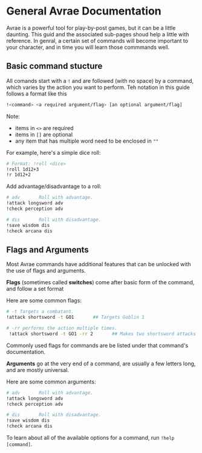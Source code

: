 # General Avrae Documentation

Avrae is a powerful tool for play-by-post games, but it can be a little daunting. This guid and the associated sub-pages shoud help a little with reference. In genral, a certain set of commands will become important to your character, and in time you will learn those commmands well.

## Basic command stucture

All comands start with a `!` and are followed (with no space) by a command, which varies by the action you want to perform. Teh notation in this guide follows a format like this

```sh
!<command> <a required argument/flag> [an optional argument/flag]
```

Note:

- items in `<>` are required
- items in `[]` are optional
- any item that has multiple word need to be enclosed in `""`

For example, here's a simple dice roll:
```sh
# Format: !roll <dice>
!roll 1d12+3
!r 1d12+2
```

Add advantage/disadvantage to a roll:
```sh
# adv       Roll with advantage.
!attack longsword adv
!check perception adv

# dis       Roll with disadvantage.
!save wisdom dis
!check arcana dis
```

## Flags and Arguments
Most Avrae commands have additional features that can be unlocked with the use of flags and arguments.

**Flags** (sometimes called **switches**) come after basic form of the command, and follow a set format

Here are some common flags:

```sh
# -t Targets a combatant.
!attack shortsword -t GO1       ## Targets Goblin 1

# -rr performs the action multiple times.
 !attack shortsword -t GO1 -rr 2       ## Makes two shortsword attacks on Goblin 1
```
Commonly used flags for commands are be listed under that command's documentation.

**Arguments** go at the very end of a command, are usually a few letters long, and are mostly universal.

Here are some common arguments:
```sh
# adv       Roll with advantage.
!attack longsword adv
!check perception adv

# dis       Roll with disadvantage.
!save wisdom dis
!check arcana dis
```

To learn about all of the available options for a command, run `!help [command]`.